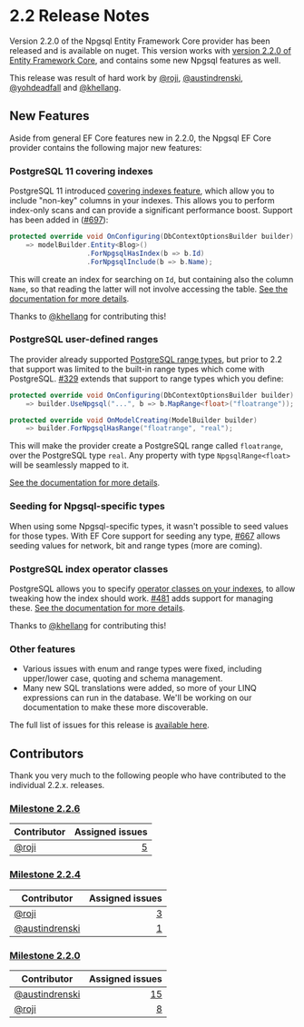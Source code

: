 # 2.2 Release Notes

Version 2.2.0 of the Npgsql Entity Framework Core provider has been released and is available on nuget. This version works with [version 2.2.0 of Entity Framework Core](https://docs.microsoft.com/ef/core/what-is-new/ef-core-2.2), and contains some new Npgsql features as well.

This release was result of hard work by [@roji](https://github.com/roji/), [@austindrenski](https://github.com/austindrenski), [@yohdeadfall](https://github.com/yohdeadfall) and [@khellang](https://github.com/khellang).

## New Features

Aside from general EF Core features new in 2.2.0, the Npgsql EF Core provider contains the following major new features:

### PostgreSQL 11 covering indexes

PostgreSQL 11 introduced [covering indexes feature](https://paquier.xyz/postgresql-2/postgres-11-covering-indexes), which allow you to include "non-key" columns in your indexes. This allows you to perform index-only scans and can provide a significant performance boost. Support has been added in ([#697](https://github.com/npgsql/Npgsql.EntityFrameworkCore.PostgreSQL/issues/697)):

```c#
protected override void OnConfiguring(DbContextOptionsBuilder builder)
    => modelBuilder.Entity<Blog>()
                   .ForNpgsqlHasIndex(b => b.Id)
                   .ForNpgsqlInclude(b => b.Name);
```

This will create an index for searching on `Id`, but containing also the column `Name`, so that reading the latter will not involve accessing the table. [See the documentation for more details](../modeling/indexes.md).

Thanks to [@khellang](https://github.com/khellang) for contributing this!

### PostgreSQL user-defined ranges

The provider already supported [PostgreSQL range types](https://www.postgresql.org/docs/current/rangetypes.html), but prior to 2.2 that support was limited to the built-in range types which come with PostgreSQL. [#329](https://github.com/npgsql/Npgsql.EntityFrameworkCore.PostgreSQL/issues/329) extends that support to range types which you define:

```c#
protected override void OnConfiguring(DbContextOptionsBuilder builder)
    => builder.UseNpgsql("...", b => b.MapRange<float>("floatrange"));

protected override void OnModelCreating(ModelBuilder builder)
    => builder.ForNpgsqlHasRange("floatrange", "real");
```

This will make the provider create a PostgreSQL range called `floatrange`, over the PostgreSQL type `real`. Any property with type `NpgsqlRange<float>` will be seamlessly mapped to it.

[See the documentation for more details](../mapping/range.md).

### Seeding for Npgsql-specific types

When using some Npgsql-specific types, it wasn't possible to seed values for those types. With EF Core support for seeding any type, [#667](https://github.com/npgsql/Npgsql.EntityFrameworkCore.PostgreSQL/issues/667) allows seeding values for network, bit and range types (more are coming).

### PostgreSQL index operator classes

PostgreSQL allows you to specify [operator classes on your indexes](https://www.postgresql.org/docs/current/indexes-opclass.html), to allow tweaking how the index should work. [#481](https://github.com/npgsql/Npgsql.EntityFrameworkCore.PostgreSQL/issues/481) adds support for managing these. [See the documentation for more details](../modeling/indexes.md).

Thanks to [@khellang](https://github.com/khellang) for contributing this!

### Other features

* Various issues with enum and range types were fixed, including upper/lower case, quoting and schema management.
* Many new SQL translations were added, so more of your LINQ expressions can run in the database. We'll be working on our documentation to make these more discoverable.

The full list of issues for this release is [available here](https://github.com/npgsql/Npgsql.EntityFrameworkCore.PostgreSQL/issues?q=milestone%3A2.2.0+is%3Aclosed&utf8=%E2%9C%93).

## Contributors

Thank you very much to the following people who have contributed to the individual 2.2.x. releases.

### [Milestone 2.2.6](https://github.com/npgsql/EFCore.PG/issues?q=is%3Aissue+milestone%3A2.2.6)

| Contributor                                                                        | Assigned issues                                                                                                         |
| ---------------------------------------------------------------------------------- | -----------------------------------------------------------------------------------------------------------------------:|
| [@roji](https://github.com/roji)                                                   |              [5](https://github.com/npgsql/EFCore.PG/issues?q=is%3Aissue+milestone%3A2.2.6+is%3Aclosed+assignee%3Aroji) |

### [Milestone 2.2.4](https://github.com/npgsql/EFCore.PG/issues?q=is%3Aissue+milestone%3A2.2.4)

| Contributor                                                                        | Assigned issues                                                                                                         |
| ---------------------------------------------------------------------------------- | -----------------------------------------------------------------------------------------------------------------------:|
| [@roji](https://github.com/roji)                                                   |              [3](https://github.com/npgsql/EFCore.PG/issues?q=is%3Aissue+milestone%3A2.2.4+is%3Aclosed+assignee%3Aroji) |
| [@austindrenski](https://github.com/austindrenski)                                 |     [1](https://github.com/npgsql/EFCore.PG/issues?q=is%3Aissue+milestone%3A2.2.4+is%3Aclosed+assignee%3Aaustindrenski) |

### [Milestone 2.2.0](https://github.com/npgsql/EFCore.PG/issues?q=is%3Aissue+milestone%3A2.2.0)

| Contributor                                                                        | Assigned issues                                                                                                         |
| ---------------------------------------------------------------------------------- | -----------------------------------------------------------------------------------------------------------------------:|
| [@austindrenski](https://github.com/austindrenski)                                 |    [15](https://github.com/npgsql/EFCore.PG/issues?q=is%3Aissue+milestone%3A2.2.0+is%3Aclosed+assignee%3Aaustindrenski) |
| [@roji](https://github.com/roji)                                                   |              [8](https://github.com/npgsql/EFCore.PG/issues?q=is%3Aissue+milestone%3A2.2.0+is%3Aclosed+assignee%3Aroji) |
